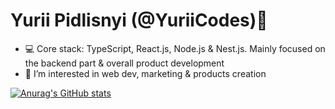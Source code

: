 # Yurii Pidlisnyi (@YuriiCodes)👋
- 💻 Core stack: TypeScript, React.js, Node.js & Nest.js. Mainly focused on the backend part & overall product development
- 📍 I’m interested in web dev, marketing & products creation

[![Anurag's GitHub stats](https://github-readme-stats.vercel.app/api?username=YuriiCodes)](https://github.com/anuraghazra/github-readme-stats)

<!---
YuriiCodes/YuriiCodes is a ✨ special ✨ repository because its `README.md` (this file) appears on your GitHub profile.
You can click the Preview link to take a look at your changes.
--->
